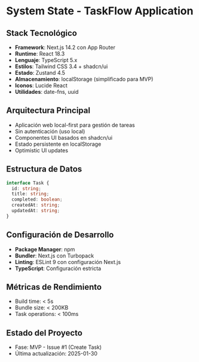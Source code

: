 # System State - TaskFlow Application

## Stack Tecnológico
- **Framework**: Next.js 14.2 con App Router
- **Runtime**: React 18.3
- **Lenguaje**: TypeScript 5.x
- **Estilos**: Tailwind CSS 3.4 + shadcn/ui
- **Estado**: Zustand 4.5
- **Almacenamiento**: localStorage (simplificado para MVP)
- **Iconos**: Lucide React
- **Utilidades**: date-fns, uuid

## Arquitectura Principal
- Aplicación web local-first para gestión de tareas
- Sin autenticación (uso local)
- Componentes UI basados en shadcn/ui
- Estado persistente en localStorage
- Optimistic UI updates

## Estructura de Datos
```typescript
interface Task {
  id: string;
  title: string;
  completed: boolean;
  createdAt: string;
  updatedAt: string;
}
```

## Configuración de Desarrollo
- **Package Manager**: npm
- **Bundler**: Next.js con Turbopack
- **Linting**: ESLint 9 con configuración Next.js
- **TypeScript**: Configuración estricta

## Métricas de Rendimiento
- Build time: < 5s
- Bundle size: < 200KB
- Task operations: < 100ms

## Estado del Proyecto
- Fase: MVP - Issue #1 (Create Task)
- Última actualización: 2025-01-30